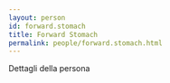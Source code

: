 ```yaml
---
layout: person
id: forward.stomach
title: Forward Stomach
permalink: people/forward.stomach.html
---
```


Dettagli della persona